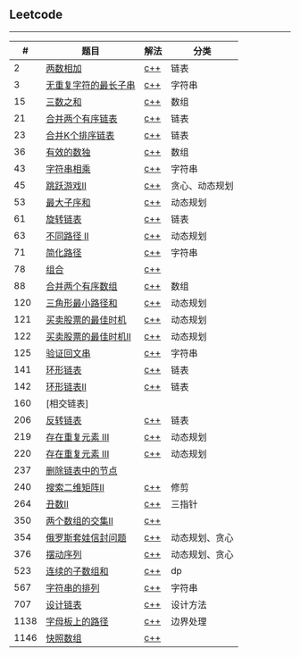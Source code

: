 ## Leetcode

---

|#|题目|解法|分类|
|--|--|--|--|
|2|[两数相加](https://leetcode-cn.com/problems/add-two-numbers/)|[c++](/code/2.cpp)|链表|
|3|[无重复字符的最长子串](https://leetcode-cn.com/problems/longest-substring-without-repeating-characters/)|[c++](/code/3.cpp)|字符串
|15|[三数之和](https://leetcode-cn.com/problems/3sum/)|[c++](/code/15.cpp)|数组|
|21|[合并两个有序链表](https://leetcode-cn.com/problems/merge-two-sorted-lists/)|[c++](/code/21.cpp)|链表|
|23|[合并K个排序链表](https://leetcode-cn.com/problems/merge-k-sorted-lists/)|[c++](/code/23.cpp)|链表|
|36|[有效的数独](https://leetcode-cn.com/problems/valid-sudoku/)|[c++](/code/36.cpp)|数组|
|43|[字符串相乘](https://leetcode-cn.com/problems/multiply-strings/)|[c++](/code/43.cpp)|字符串
|45|[跳跃游戏II](https://leetcode-cn.com/problems/jump-game-ii/)|[c++](/code/45.cpp)|贪心、动态规划|
|53|[最大子序和](https://leetcode-cn.com/problems/maximum-subarray/)|[c++](/code/53.cpp)|动态规划|
|61|[旋转链表](https://leetcode-cn.com/problems/rotate-list/)|[c++](/code/61.cpp)|链表|
|63|[不同路径 II](https://leetcode-cn.com/problems/unique-paths-ii/)|[c++](/code/63.cpp)|动态规划|
|71|[简化路径](https://leetcode-cn.com/problems/simplify-path/)|[c++](/code/71.cpp)|字符串|
|78|[组合](https://leetcode-cn.com/problems/combinations/)|[c++](/code/78.cpp)||
|88|[合并两个有序数组](https://leetcode-cn.com/problems/merge-sorted-array/)|[c++](/code/88.cpp)|数组|
|120|[三角形最小路径和](https://leetcode-cn.com/problems/triangle/)|[c++](/code/120.cpp)|动态规划|
|121|[买卖股票的最佳时机](https://leetcode-cn.com/problems/best-time-to-buy-and-sell-stock/)|[c++](/code/121.cpp)|动态规划|
|122|[买卖股票的最佳时机II](https://leetcode-cn.com/problems/best-time-to-buy-and-sell-stock-ii/)|[c++](/code/122.cpp)|动态规划|
|125|[验证回文串](https://leetcode-cn.com/problems/valid-palindrome/)|[c++](/code/125.cpp)|字符串|
|141|[环形链表](https://leetcode-cn.com/problems/linked-list-cycle/)|[c++](/code/141.cpp)|链表|
|142|[环形链表II](https://leetcode-cn.com/problems/linked-list-cycle-ii/)|[c++](/code/142.cpp)|链表|
|160|[相交链表]|||
|206|[反转链表](https://leetcode-cn.com/problems/reverse-linked-list/)|[c++](/code/206.cpp)|链表
|219|[存在重复元素 III](https://leetcode-cn.com/problems/contains-duplicate-ii/)|[c++](/code/219.cpp)|动态规划|
|220|[存在重复元素 III](https://leetcode-cn.com/problems/contains-duplicate-iii/)|[c++](/code/220.cpp)|动态规划|
|237|[删除链表中的节点](https://leetcode-cn.com/problems/delete-node-in-a-linked-list/)|||
|240|[搜索二维矩阵II](https://leetcode-cn.com/problems/search-a-2d-matrix-ii/)|[c++](/code/240.cpp)|修剪|
|264|[丑数II](https://leetcode-cn.com/problems/ugly-number-ii/)|[c++](/code/264.cpp)|三指针|
|350|[两个数组的交集II](https://leetcode-cn.com/problems/intersection-of-two-arrays-ii)|[c++](/code/350.cpp)||
|354|[俄罗斯套娃信封问题](https://leetcode-cn.com/problems/russian-doll-envelopes/)|[c++](/code/354.cpp)|动态规划、贪心|
|376|[摆动序列](https://leetcode-cn.com/problems/wiggle-subsequence/)|[c++](/code/376.cpp)|动态规划、贪心|
|523|[连续的子数组和](https://leetcode-cn.com/problems/continuous-subarray-sum/)|[c++](/code/523.cpp)|dp|
|567|[字符串的排列](https://leetcode-cn.com/problems/permutation-in-string/)|[c++](/code/567.cpp)|字符串
|707|[设计链表](https://leetcode-cn.com/problems/design-linked-list/)|[c++](/code/707.cpp)|设计方法|
|1138|[字母板上的路径](https://leetcode-cn.com/problems/alphabet-board-path/)|[c++](/code/1138.cpp)|边界处理|
|1146|[快照数组](https://leetcode-cn.com/problems/snapshot-array/)|[c++](/code/1146.cpp)|

